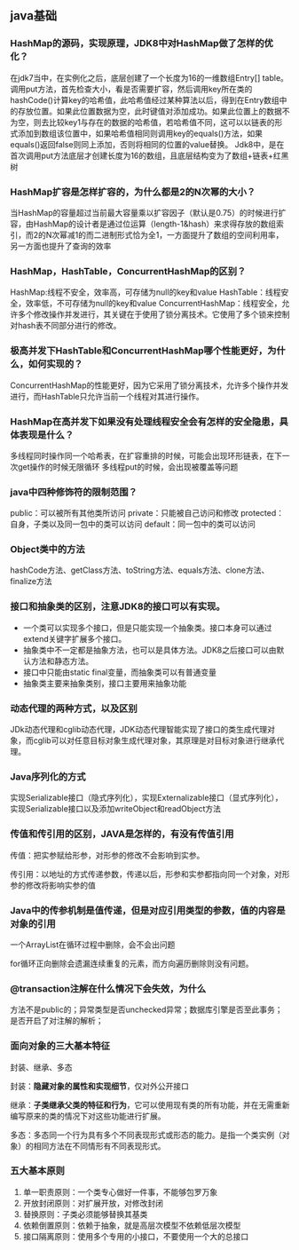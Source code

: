 ## java基础

### HashMap的源码，实现原理，JDK8中对HashMap做了怎样的优化？

在jdk7当中，在实例化之后，底层创建了一个长度为16的一维数组Entry[] table。调用put方法，首先检查大小，看是否需要扩容，然后调用key所在类的hashCode()计算key的哈希值，此哈希值经过某种算法以后，得到在Entry数组中的存放位置。如果此位置数据为空，此时键值对添加成功。如果此位置上的数据不为空，则去比较key1与存在的数据的哈希值，若哈希值不同，这可以以链表的形式添加到数组该位置中，如果哈希值相同则调用key的equals()方法，如果equals()返回false则同上添加，否则将相同的位置的value替换。
Jdk8中，是在首次调用put方法底层才创建长度为16的数组，且底层结构变为了数组+链表+红黑树

### HashMap扩容是怎样扩容的，为什么都是2的N次幂的大小？

当HashMap的容量超过当前最大容量乘以扩容因子（默认是0.75）的时候进行扩容，由HashMap的设计者是通过位运算（length-1&hash）来求得存放的数组索引，而2的N次幂减1的而二进制形式恰为全1，一方面提升了数组的空间利用率，另一方面也提升了查询的效率

### HashMap，HashTable，ConcurrentHashMap的区别？

HashMap:线程不安全，效率高，可存储为null的key和value
HashTable：线程安全，效率低，不可存储为null的key和value
ConcurrentHashMap：线程安全，允许多个修改操作并发进行，其关键在于使用了锁分离技术。它使用了多个锁来控制对hash表不同部分进行的修改。

### 极高并发下HashTable和ConcurrentHashMap哪个性能更好，为什么，如何实现的？

ConcurrentHashMap的性能更好，因为它采用了锁分离技术，允许多个操作并发进行，而HashTable只允许当前一个线程对其进行操作。

### HashMap在高并发下如果没有处理线程安全会有怎样的安全隐患，具体表现是什么？

多线程同时操作同一个哈希表，在扩容重排的时候，可能会出现环形链表，在下一次get操作的时候无限循环
多线程put的时候，会出现被覆盖等问题

### java中四种修饰符的限制范围？

public：可以被所有其他类所访问
private：只能被自己访问和修改
protected：自身，子类以及同一包中的类可以访问
default：同一包中的类可以访问

### Object类中的方法

hashCode方法、getClass方法、toString方法、equals方法、clone方法、finalize方法

### 接口和抽象类的区别，注意JDK8的接口可以有实现。

- 一个类可以实现多个接口，但是只能实现一个抽象类。接口本身可以通过extend关键字扩展多个接口。
- 抽象类中不一定都是抽象方法，也可以是具体方法。JDK8之后接口可以由默认方法和静态方法。
- 接口中只能由static final变量，而抽象类可以有普通变量
- 抽象类主要来抽象类别，接口主要用来抽象功能

### 动态代理的两种方式，以及区别

JDk动态代理和cglib动态代理，JDK动态代理智能实现了接口的类生成代理对象，而cglib可以对任意目标对象生成代理对象，其原理是对目标对象进行继承代理。

### Java序列化的方式

实现Serializable接口（隐式序列化），实现Externalizable接口（显式序列化），实现Serializable接口以及添加writeObject和readObject方法

### 传值和传引用的区别，JAVA是怎样的，有没有传值引用

传值：把实参赋给形参，对形参的修改不会影响到实参。

传引用：以地址的方式传递参数，传递以后，形参和实参都指向同一个对象，对形参的修改将影响实参的值

### Java中的传参机制是值传递，但是对应引用类型的参数，值的内容是对象的引用

一个ArrayList在循环过程中删除，会不会出问题

for循环正向删除会遗漏连续重复的元素，而方向遍历删除则没有问题。

### @transaction注解在什么情况下会失效，为什么

方法不是public的；异常类型是否unchecked异常；数据库引擎是否至此事务；是否开启了对注解的解析；

### 面向对象的三大基本特征

封装、继承、多态

封装：**隐藏对象的属性和实现细节**，仅对外公开接口

继承：**子类继承父类的特征和行为**，它可以使用现有类的所有功能，并在无需重新编写原来的类的情况下对这些功能进行扩展。

多态：多态同一个行为具有多个不同表现形式或形态的能力。是指一个类实例（对象）的相同方法在不同情形有不同表现形式。

### 五大基本原则

1. 单一职责原则：一个类专心做好一件事，不能够包罗万象
2. 开放封闭原则：对扩展开放，对修改封闭
3. 替换原则：子类必须能够替换其基类
4. 依赖倒置原则：依赖于抽象，就是高层次模型不依赖低层次模型
5. 接口隔离原则：使用多个专用的小接口，不要使用一个大的总接口

